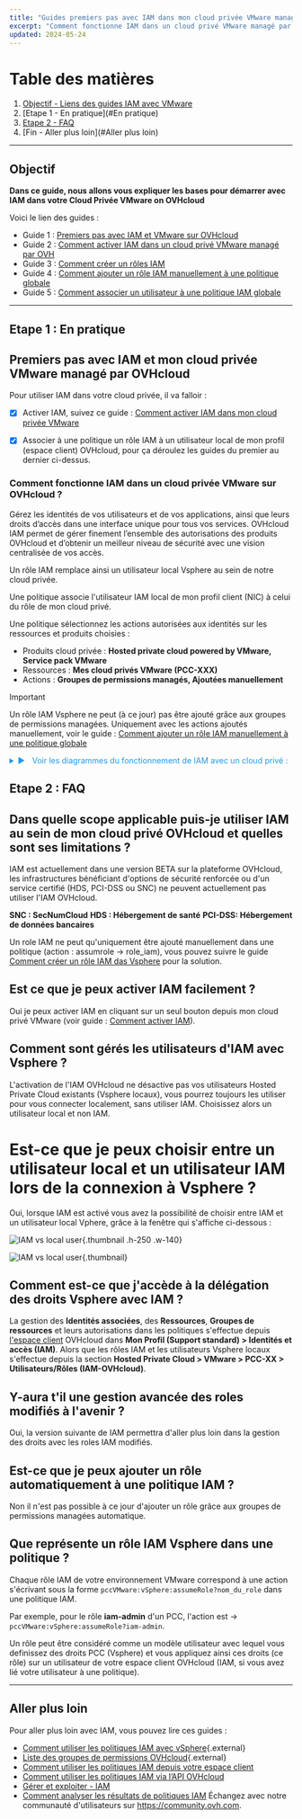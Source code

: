 ```yaml
---
title: "Guides premiers pas avec IAM dans mon cloud privée VMware managé par OVHcloud"
excerpt: "Comment fonctionne IAM dans un cloud privé VMware managé par OVHcloud et une faq"
updated: 2024-05-24
---
```


<style>
details>summary {
	color:rgb(33, 153, 232) !important;
	cursor: pointer;
}
details>summary::before {
	content:'\25B6';
	padding-right:1ch;
}
details[open]>summary::before {
	content:'\25BC';
}
</style>



# Table des matières
1. [Objectif - Liens des guides IAM avec VMware](#Objectif)
2. [Etape 1 - En pratique](#En pratique)
3. [Etape 2 - FAQ](#FAQ)
4. [Fin - Aller plus loin](#Aller plus loin)


---
## Objectif
  
**Dans ce guide, nous allons vous expliquer les bases pour démarrer avec IAM dans votre Cloud Privée VMware on OVHcloud** 

Voici le lien des guides :

- Guide 1 : [Premiers pas avec IAM et VMware sur OVHcloud](/pages/hosted_private_cloud/hosted_private_cloud_powered_by_vmware/vmware_iam_getting_started)
- Guide 2 : [Comment activer IAM dans un cloud privé VMware managé par OVH](/pages/hosted_private_cloud/hosted_private_cloud_powered_by_vmware/vmware_iam_activation)
- Guide 3 : [Comment créer un rôles IAM](/pages/hosted_private_cloud/hosted_private_cloud_powered_by_vmware/vmware_iam_role)
- Guide 4 : [Comment ajouter un rôle IAM manuellement à une politique globale](/pages/hosted_private_cloud/hosted_private_cloud_powered_by_vmware/vmware_iam_role_policy)
- Guide 5 : [Comment associer un utilisateur à une politique IAM globale](/pages/hosted_private_cloud/hosted_private_cloud_powered_by_vmware/vmware_iam_user_policy)

---
## Etape 1 : En pratique

## Premiers pas avec IAM et mon cloud privée VMware managé par OVHcloud

Pour utiliser IAM dans votre cloud privée, il va falloir : 

- [x] Activer IAM, suivez ce guide : [Comment activer IAM dans mon cloud privée VMware](/pages/hosted_private_cloud/hosted_private_cloud_powered_by_vmware/vmware_iam_activation)

- [x] Associer à une politique un rôle IAM à un utilisateur local de mon profil (espace client) OVHcloud, pour ça déroulez les guides du premier au dernier ci-dessus.

### Comment fonctionne IAM dans un cloud privée VMware sur OVHcloud ?

Gérez les identités de vos utilisateurs et de vos applications, ainsi que leurs droits d’accès dans une interface unique pour tous vos services. OVHcloud IAM permet de gérer finement l’ensemble des autorisations des produits OVHcloud et d’obtenir un meilleur niveau de sécurité avec une vision centralisée de vos accès.

Un rôle IAM remplace ainsi un utilisateur local Vsphere au sein de notre cloud privée.

Une politique associe l'utilisateur IAM local de mon profil client (NIC) à celui du rôle de mon cloud privé.

Une politique sélectionnez les actions autorisées aux identités sur les ressources et produits choisies :

- Produits cloud privée : **Hosted private cloud powered by VMware, Service pack VMware**
- Ressources : **Mes cloud privés VMware (PCC-XXX)**
- Actions : **Groupes de permissions managés, Ajoutées manuellement**

> [!IMPORTANT]
>
> Un rôle IAM Vsphere ne peut (à ce jour) pas être ajouté grâce aux groupes de permissions managées.
> Uniquement avec les actions ajoutés manuellement, voir le guide : [Comment ajouter un rôle IAM manuellement à une politique globale](/pages/hosted_private_cloud/hosted_private_cloud_powered_by_vmware/vmware_iam_role_policy)

<details>
<summary> Voir les diagrammes du fonctionnement de IAM avec un cloud privé :</summary>

![Schema IAM](images/iam_schema.png){.thumbnail}

![Schema IAM pour PCC](images/iam_vmware_schema_2.png){.thumbnail}

![Schema IAM 3](images/iam_vmware_schema_3.png){.thumbnail .h-300 .w-200}

</details>

## Etape 2 : FAQ

## Dans quelle scope applicable puis-je utiliser IAM au sein de mon cloud privé OVHcloud et quelles sont ses limitations ?

IAM est actuellement dans une version BETA sur la plateforme OVHcloud, les infrastructures bénéficiant d'options de sécurité renforcée ou d'un service certifié (HDS, PCI-DSS ou SNC) ne peuvent actuellement pas utiliser l'IAM OVHcloud.

**SNC : SecNumCloud**
**HDS : Hébergement de santé**
**PCI-DSS: Hébergement de données bancaires**

Un role IAM ne peut qu'uniquement être ajouté manuellement dans une politique (action : assumrole -> role_iam), vous pouvez suivre le guide [Comment créer un rôle IAM das Vsphere](/pages/hosted_private_cloud/hosted_private_cloud_powered_by_vmware/vmware_iam_role) pour la solution.

## Est ce que je peux activer IAM facilement ?

Oui je peux activer IAM en cliquant sur un seul bouton depuis mon cloud privé VMware (voir guide : [Comment activer IAM](/pages/hosted_private_cloud/hosted_private_cloud_powered_by_vmware/vmware_iam_activation)).

## Comment sont gérés les utilisateurs d'IAM avec Vsphere ?

L'activation de l'IAM OVHcloud ne désactive pas vos utilisateurs Hosted Private Cloud existants (Vsphere locaux), vous pourrez toujours les utiliser pour vous connecter localement, sans utiliser IAM. Choisissez alors un utilisateur local et non IAM.

# Est-ce que je peux choisir entre un utilisateur local et un utilisateur IAM lors de la connexion à Vsphere ?

Oui, lorsque IAM est activé vous avez la possibilité de choisir entre IAM et un utilisateur local Vphere, grâce à la fenêtre qui s'affiche ci-dessous :

![IAM vs local user](images/iam_local_user_vs_iam.png){.thumbnail .h-250 .w-140}

![IAM vs local user](images/iam_local_user_vs_iam_2.png){.thumbnail}

## Comment est-ce que j'accède à la délégation des droits Vsphere avec IAM ?

La gestion des **Identités associées**, des **Ressources**, **Groupes de ressources** et leurs autorisations dans les politiques s'effectue depuis [l'espace client](https://www.ovh.com/manager/#/dedicated/useraccount/dashboard) OVHcloud dans **Mon Profil (Support standard) > Identités et accès (IAM)**. Alors que les rôles IAM et les utilisateurs Vsphere locaux s'effectue depuis la section **Hosted Private Cloud > VMware > PCC-XX > Utilisateurs/Rôles (IAM-OVHcloud)**.

## Y-aura t'il une gestion avancée des roles modifiés à l'avenir ?

Oui, la version suivante de IAM permettra d'aller plus loin dans la gestion des droits avec les roles IAM modifiés.

## Est-ce que je peux ajouter un rôle automatiquement à une politique IAM ?

Non il n'est pas possible à ce jour d'ajouter un rôle grâce aux groupes de permissions managées automatique.

## Que représente un rôle IAM Vsphere dans une politique ?

Chaque rôle IAM de votre environnement VMware correspond à une action s'écrivant sous la forme `pccVMware:vSphere:assumeRole?nom_du_role` dans une politique IAM.

Par exemple, pour le rôle **iam-admin** d'un PCC, l'action est -> `pccVMware:vSphere:assumeRole?iam-admin`.

Un rôle peut être considéré comme un modèle utilisateur avec lequel vous definissez des droits PCC (Vsphere) et vous appliquez ainsi ces droits (ce rôle) sur un utilisateur de votre espace client OVHcloud (IAM, si vous avez lié votre utilisateur à une politique).

---
## Aller plus loin

Pour aller plus loin avec IAM, vous pouvez lire ces guides :

- [Comment utiliser les politiques IAM avec vSphere](https://help.ovhcloud.com/csm/fr-vmware-use-iam-vsphere?id=kb_article_view&sysparm_article=KB0059059){.external}
- [Liste des groupes de permissions OVHcloud](https://help.ovhcloud.com/csm/fr-customer-iam-permissionsgroup?id=kb_article_view&sysparm_article=KB0060254){.external}
- [Comment utiliser les politiques IAM depuis votre espace client](https://help.ovhcloud.com/csm/fr-customer-iam-policies-ui?id=kb_article_view&sysparm_article=KB0058730)
- [Comment utiliser les politiques IAM via l’API OVHcloud](https://help.ovhcloud.com/csm/fr-customer-iam-policies-api?id=kb_article_view&sysparm_article=KB0056808)
- [Gérer et exploiter - IAM](https://help.ovhcloud.com/csm/fr-documentation-manage-operate-iam?id=kb_browse_cat&kb_id=3d4a8129a884a950f07829d7d5c75243&kb_category=f9734072c014f990f0785f572a5744ed&spa=1)
- [Comment analyser les résultats de politiques IAM](https://help.ovhcloud.com/csm/fr-iam-troubleshooting?id=kb_article_view&sysparm_article=KB0060455)
  Échangez avec notre communauté d'utilisateurs sur <https://community.ovh.com>.



